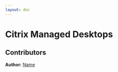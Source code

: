 ```yaml
---
layout: doc
---
```

# Citrix Managed Desktops

## Contributors

**Author:** [Name](https://twitter.com/ID)
